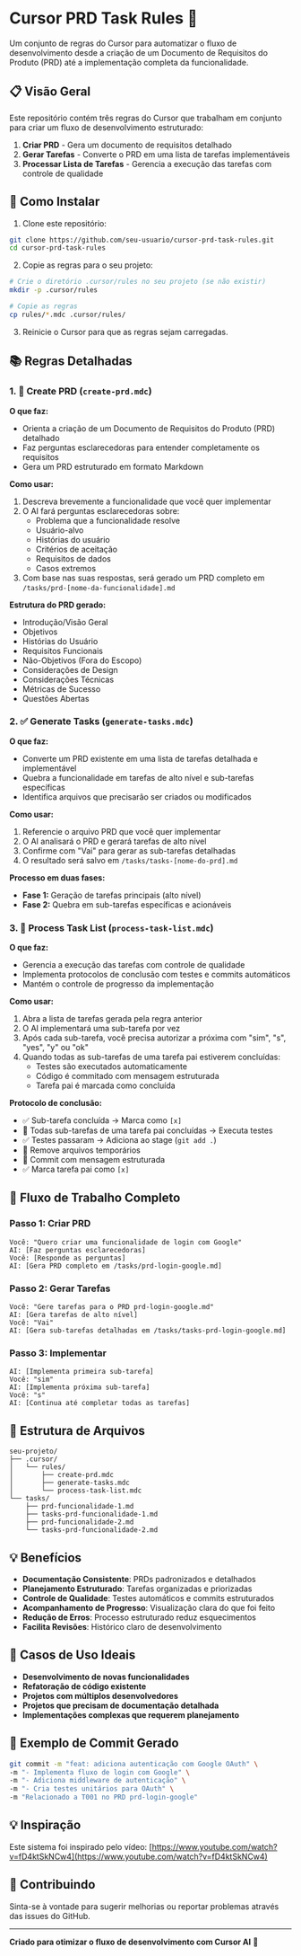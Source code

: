# Cursor PRD Task Rules 🚀

Um conjunto de regras do Cursor para automatizar o fluxo de desenvolvimento desde a criação de um Documento de Requisitos do Produto (PRD) até a implementação completa da funcionalidade.

## 📋 Visão Geral

Este repositório contém três regras do Cursor que trabalham em conjunto para criar um fluxo de desenvolvimento estruturado:

1. **Criar PRD** - Gera um documento de requisitos detalhado
2. **Gerar Tarefas** - Converte o PRD em uma lista de tarefas implementáveis
3. **Processar Lista de Tarefas** - Gerencia a execução das tarefas com controle de qualidade

## 🔧 Como Instalar

1. Clone este repositório:

```bash
git clone https://github.com/seu-usuario/cursor-prd-task-rules.git
cd cursor-prd-task-rules
```

2. Copie as regras para o seu projeto:

```bash
# Crie o diretório .cursor/rules no seu projeto (se não existir)
mkdir -p .cursor/rules

# Copie as regras
cp rules/*.mdc .cursor/rules/
```

3. Reinicie o Cursor para que as regras sejam carregadas.

## 📚 Regras Detalhadas

### 1. 📝 Create PRD (`create-prd.mdc`)

**O que faz:**

- Orienta a criação de um Documento de Requisitos do Produto (PRD) detalhado
- Faz perguntas esclarecedoras para entender completamente os requisitos
- Gera um PRD estruturado em formato Markdown

**Como usar:**

1. Descreva brevemente a funcionalidade que você quer implementar
2. O AI fará perguntas esclarecedoras sobre:
   - Problema que a funcionalidade resolve
   - Usuário-alvo
   - Histórias do usuário
   - Critérios de aceitação
   - Requisitos de dados
   - Casos extremos
3. Com base nas suas respostas, será gerado um PRD completo em `/tasks/prd-[nome-da-funcionalidade].md`

**Estrutura do PRD gerado:**

- Introdução/Visão Geral
- Objetivos
- Histórias do Usuário
- Requisitos Funcionais
- Não-Objetivos (Fora do Escopo)
- Considerações de Design
- Considerações Técnicas
- Métricas de Sucesso
- Questões Abertas

### 2. ✅ Generate Tasks (`generate-tasks.mdc`)

**O que faz:**

- Converte um PRD existente em uma lista de tarefas detalhada e implementável
- Quebra a funcionalidade em tarefas de alto nível e sub-tarefas específicas
- Identifica arquivos que precisarão ser criados ou modificados

**Como usar:**

1. Referencie o arquivo PRD que você quer implementar
2. O AI analisará o PRD e gerará tarefas de alto nível
3. Confirme com "Vai" para gerar as sub-tarefas detalhadas
4. O resultado será salvo em `/tasks/tasks-[nome-do-prd].md`

**Processo em duas fases:**

- **Fase 1:** Geração de tarefas principais (alto nível)
- **Fase 2:** Quebra em sub-tarefas específicas e acionáveis

### 3. 🔄 Process Task List (`process-task-list.mdc`)

**O que faz:**

- Gerencia a execução das tarefas com controle de qualidade
- Implementa protocolos de conclusão com testes e commits automáticos
- Mantém o controle de progresso da implementação

**Como usar:**

1. Abra a lista de tarefas gerada pela regra anterior
2. O AI implementará uma sub-tarefa por vez
3. Após cada sub-tarefa, você precisa autorizar a próxima com "sim", "s", "yes", "y" ou "ok"
4. Quando todas as sub-tarefas de uma tarefa pai estiverem concluídas:
   - Testes são executados automaticamente
   - Código é commitado com mensagem estruturada
   - Tarefa pai é marcada como concluída

**Protocolo de conclusão:**

- ✅ Sub-tarefa concluída → Marca como `[x]`
- 🧪 Todas sub-tarefas de uma tarefa pai concluídas → Executa testes
- ✅ Testes passaram → Adiciona ao stage (`git add .`)
- 🧹 Remove arquivos temporários
- 📝 Commit com mensagem estruturada
- ✅ Marca tarefa pai como `[x]`

## 🚀 Fluxo de Trabalho Completo

### Passo 1: Criar PRD

```
Você: "Quero criar uma funcionalidade de login com Google"
AI: [Faz perguntas esclarecedoras]
Você: [Responde as perguntas]
AI: [Gera PRD completo em /tasks/prd-login-google.md]
```

### Passo 2: Gerar Tarefas

```
Você: "Gere tarefas para o PRD prd-login-google.md"
AI: [Gera tarefas de alto nível]
Você: "Vai"
AI: [Gera sub-tarefas detalhadas em /tasks/tasks-prd-login-google.md]
```

### Passo 3: Implementar

```
AI: [Implementa primeira sub-tarefa]
Você: "sim"
AI: [Implementa próxima sub-tarefa]
Você: "s"
AI: [Continua até completar todas as tarefas]
```

## 📁 Estrutura de Arquivos

```
seu-projeto/
├── .cursor/
│   └── rules/
│       ├── create-prd.mdc
│       ├── generate-tasks.mdc
│       └── process-task-list.mdc
└── tasks/
    ├── prd-funcionalidade-1.md
    ├── tasks-prd-funcionalidade-1.md
    ├── prd-funcionalidade-2.md
    └── tasks-prd-funcionalidade-2.md
```

## 💡 Benefícios

- **Documentação Consistente**: PRDs padronizados e detalhados
- **Planejamento Estruturado**: Tarefas organizadas e priorizadas
- **Controle de Qualidade**: Testes automáticos e commits estruturados
- **Acompanhamento de Progresso**: Visualização clara do que foi feito
- **Redução de Erros**: Processo estruturado reduz esquecimentos
- **Facilita Revisões**: Histórico claro de desenvolvimento

## 🎯 Casos de Uso Ideais

- **Desenvolvimento de novas funcionalidades**
- **Refatoração de código existente**
- **Projetos com múltiplos desenvolvedores**
- **Projetos que precisam de documentação detalhada**
- **Implementações complexas que requerem planejamento**

## 📝 Exemplo de Commit Gerado

```bash
git commit -m "feat: adiciona autenticação com Google OAuth" \
-m "- Implementa fluxo de login com Google" \
-m "- Adiciona middleware de autenticação" \
-m "- Cria testes unitários para OAuth" \
-m "Relacionado a T001 no PRD prd-login-google"
```

## 💡 Inspiração

Este sistema foi inspirado pelo vídeo: [https://www.youtube.com/watch?v=fD4ktSkNCw4](https://www.youtube.com/watch?v=fD4ktSkNCw4)

## 🤝 Contribuindo

Sinta-se à vontade para sugerir melhorias ou reportar problemas através das issues do GitHub.

---

**Criado para otimizar o fluxo de desenvolvimento com Cursor AI** 🎯
